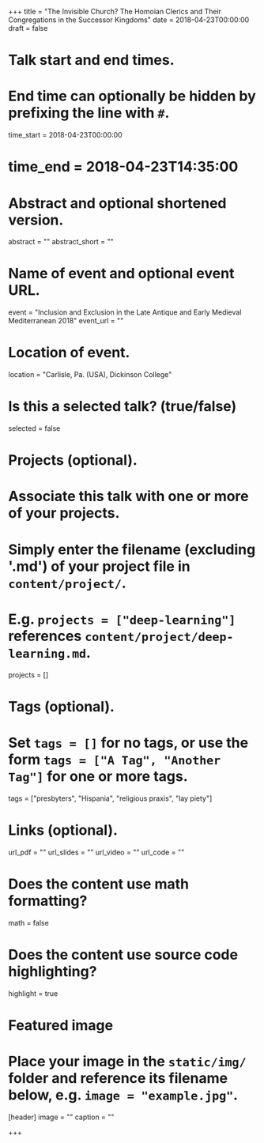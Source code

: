 +++
title = "The Invisible Church? The Homoian Clerics and Their Congregations in the Successor Kingdoms"
date = 2018-04-23T00:00:00
draft = false

# Talk start and end times.
#   End time can optionally be hidden by prefixing the line with `#`.
time_start = 2018-04-23T00:00:00
# time_end = 2018-04-23T14:35:00

# Abstract and optional shortened version.
abstract = ""
abstract_short = ""

# Name of event and optional event URL.
event = "Inclusion and Exclusion in the Late Antique and Early Medieval Mediterranean 2018"
event_url = ""

# Location of event.
location = "Carlisle, Pa. (USA), Dickinson College"

# Is this a selected talk? (true/false)
selected = false

# Projects (optional).
#   Associate this talk with one or more of your projects.
#   Simply enter the filename (excluding '.md') of your project file in `content/project/`.
#   E.g. `projects = ["deep-learning"]` references `content/project/deep-learning.md`.
projects = []

# Tags (optional).
#   Set `tags = []` for no tags, or use the form `tags = ["A Tag", "Another Tag"]` for one or more tags.
tags = ["presbyters", "Hispania", "religious praxis", "lay piety"]

# Links (optional).
url_pdf = ""
url_slides = ""
url_video = ""
url_code = ""

# Does the content use math formatting?
math = false

# Does the content use source code highlighting?
highlight = true

# Featured image
# Place your image in the `static/img/` folder and reference its filename below, e.g. `image = "example.jpg"`.
[header]
image = ""
caption = ""

+++
